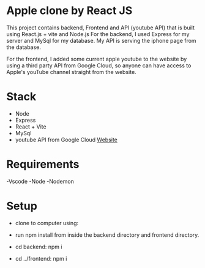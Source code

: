 # Apple clone by React JS

This project contains backend, Frontend and API (youtube API) that is built using React.js + vite and Node.js 
For the backend, I used Express for my server and MySql for my database. My API is serving the iphone page from the database.

For the frontend, I added some current apple youtube to the website by using a third party API from Google Cloud,
so anyone can have access to Apple's youTube channel straight from the website.

# Stack

- Node
- Express
- React + Vite
- MySql
- youtube API  from Google Cloud 
[Website](https://console.cloud.google.com/projectselector2/apis/dashboard?supportedpurview=project)

# Requirements
-Vscode
-Node
-Nodemon
# Setup

* clone to computer using:

- run npm install from inside the backend directory and  frontend directory.

- cd backend:  npm i
- cd ../frontend: npm i
